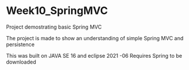 # Week10_SpringMVC
 Project demostrating basic Spring MVC

The project is made to show an understanding of simple Spring MVC and persistence 

This was built on JAVA SE 16 and eclipse 2021 -06 Requires Spring to be downloaded
